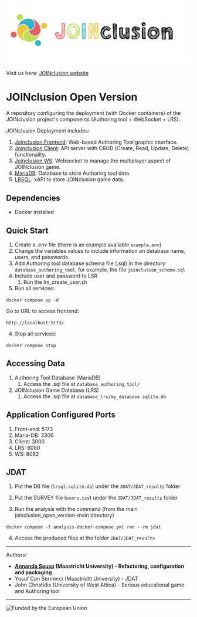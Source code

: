 ![JOINclusion Logo](https://github.com/enriquehortalUM/JOINclusion_open_version/blob/main/Logo%2BName.png)

Visit us here: [JOINclusion website](https://dke.maastrichtuniversity.nl/JOINclusion/)

# JOINclusion Open Version

A repository configuring the deployment (with Docker containers) of the JOINclusion project's components (Authoring tool + WebSocket + LRS).

JOINclusion Deployment includes:

1. [Joinclusion Frontend](https://github.com/JohnChristidis/joinclusion-frontend): Web-based Authoring Tool graphic
   interface.
2. [Joinclusion Client](https://github.com/JohnChristidis/joinclusion-client): API server with CRUD (Create, Read,
   Update, Delete) functionality.
3. [Joinclusion WS](https://github.com/JohnChristidis/joinclusion-ws): Websocket to manage the multiplayer aspect of
   JOINclusion game.
4. [MariaDB](https://hub.docker.com/_/mariadb): Database to store Authoring tool data.
5. [LRSQL](https://github.com/yetanalytics/lrsql): xAPI to store JOINclusion game data.

## Dependencies

- Docker installed

## Quick Start

1. Create a .env file (there is an example available ```example.env```)
2. Change the variables values to include information on database name, users, and passwords.
3. Add Authoring tool database schema file (.sql) in the directory ```database_authoring_tool```, for example, the file
   ```joinclusion_schema.sql```
4. Include user and password to LSR
    1. Run the lrs_create_user.sh
5. Run all services:

```docker compose up -d```

Go to URL to access frontend:

```http://localhost:5173/```

4. Stop all services:

```docker compose stop```

## Accessing Data

1. Authoring Tool Database (MariaDB)
    1. Access the .sql file at ```database_authoring_tool/```
2. JOINclusion Game Database (LRS)
    1. Access the .sql file at ```database_lrs/my_database.sqlite.db```

## Application Configured Ports

1. Front-end: 5173
2. Maria-DB: 3306
3. Client: 3000
4. LRS: 8080
5. WS: 8082

## JDAT

1. Put the DB file (`lrsql.sqlite.db`) under the `JDAT/JDAT_results` folder
2. Put the SURVEY file (`users.csv`) under the `JDAT/JDAT_results` folder

3. Run the analysis with the command (from the main joinclusion_open_version-main directory)

`docker compose -f analysis-docker-compose.yml run --rm jdat`

4. Access the produced files at the folder `JDAT/JDAT_results`

-----
Authors: 
- **[Annanda Sousa](mailto:annanda.sousa@gmail.com) (Maastricht University) - Refactoring, configuration and packaging**
- Yusuf Can Sermerci (Maastricht University) - JDAT
- John Christidis (University of West Attica) - Serious educational game and Authoring tool

-----

![Funded by the European Union](https://github.com/annanda/joinclusion_open_version/blob/main/EN-Funded%20by%20the%20EU-POS.png)
